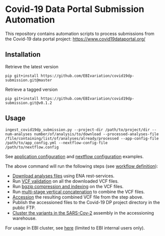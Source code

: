 # Covid-19 Data Portal Submission Automation

This repository contains automation scripts to process submissions from the Covid-19 data portal project: https://www.covid19dataportal.org/

## Installation

Retrieve the latest version
```
pip git+install https://github.com/EBIvariation/covid19dp-submission.git@master
```

Retrieve a tagged version
```
pip git+install https://github.com/EBIvariation/covid19dp-submission.git@v0.1.2
```

## Usage

``` 
ingest_covid19dp_submission.py --project-dir /path/to/project/dir --num-analyses number/of/analysis/to/download --processed-analyses-file /file/containing/list/of/analyses/already/processed --app-config-file /path/to/app_config.yml --nextflow-config-file /path/to/nextflow.config
```

See [application configuration](covid19dp_submission/etc/example_app_config.yml) and [nextflow configuration](covid19dp_submission/etc/example_nextflow.config) examples. 

The above command will run the following steps (see [workflow definition](covid19dp_submission/nextflow/submission_workflow.nf)):

* [Download analyses files](covid19dp_submission/steps/download_analyses.py) using ENA rest-services.
* Run [VCF validation](covid19dp_submission/steps/run_vcf_validator.py) on all the downloaded VCF files.
* Run [bgzip compression and indexing](covid19dp_submission/steps/bgzip_and_index_vcf.py) on the VCF files. 
* Run [multi-stage vertical concatenation](covid19dp_submission/steps/vcf_vertical_concat/run_vcf_vertical_concat_pipeline.py) to combine the VCF files.
* [Accession](covid19dp_submission/steps/accession_vcf.py) the resulting combined VCF file from the step above.
* Publish the accessioned files to the Covid-19 DP project directory in the public FTP.
* [Cluster the variants in the SARS-Cov-2](covid19dp_submission/steps/cluster_assembly.py) assembly in the accessioning warehouse.

For usage in EBI cluster, see [here](https://www.ebi.ac.uk/panda/jira/browse/EVA-2495?focusedCommentId=366472&page=com.atlassian.jira.plugin.system.issuetabpanels:comment-tabpanel#comment-366472) (limited to EBI internal users only).
